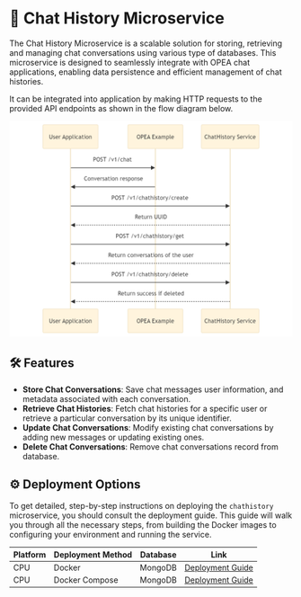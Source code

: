 # 📝 Chat History Microservice

The Chat History Microservice is a scalable solution for storing, retrieving and managing chat conversations using various type of databases. This microservice is designed to seamlessly integrate with OPEA chat applications, enabling data persistence and efficient management of chat histories.

It can be integrated into application by making HTTP requests to the provided API endpoints as shown in the flow diagram below.

![Flow Chart](./assets/img/chathistory_flow.png)

## 🛠️ Features

- **Store Chat Conversations**: Save chat messages user information, and metadata associated with each conversation.
- **Retrieve Chat Histories**: Fetch chat histories for a specific user or retrieve a particular conversation by its unique identifier.
- **Update Chat Conversations**: Modify existing chat conversations by adding new messages or updating existing ones.
- **Delete Chat Conversations**: Remove chat conversations record from database.

## ⚙️ Deployment Options

To get detailed, step-by-step instructions on deploying the `chathistory` microservice, you should consult the deployment guide. This guide will walk you through all the necessary steps, from building the Docker images to configuring your environment and running the service.

| Platform | Deployment Method | Database | Link                                                      |
| -------- | ----------------- | -------- | --------------------------------------------------------- |
| CPU      | Docker            | MongoDB  | [Deployment Guide](./deployment/docker_compose/README.md) |
| CPU      | Docker Compose    | MongoDB  | [Deployment Guide](./deployment/docker_compose/README.md) |

